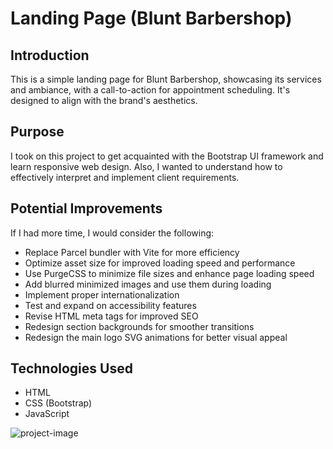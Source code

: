# Landing Page (Blunt Barbershop)
## Introduction
This is a simple landing page for Blunt Barbershop, showcasing its services and ambiance, with a call-to-action for appointment scheduling. It's designed to align with the brand's aesthetics.

## Purpose
I took on this project to get acquainted with the Bootstrap UI framework and learn responsive web design. Also, I wanted to understand how to effectively interpret and implement client requirements.

## Potential Improvements
If I had more time, I would consider the following:
- Replace Parcel bundler with Vite for more efficiency
- Optimize asset size for improved loading speed and performance
- Use PurgeCSS to minimize file sizes and enhance page loading speed
- Add blurred minimized images and use them during loading
- Implement proper internationalization
- Test and expand on accessibility features
- Revise HTML meta tags for improved SEO
- Redesign section backgrounds for smoother transitions
- Redesign the main logo SVG animations for better visual appeal

## Technologies Used
- HTML
- CSS (Bootstrap)
- JavaScript

![project-image](https://res.cloudinary.com/dgjfea9cb/image/upload/v1698219866/client-bluntcuts_aqbleb.png)
